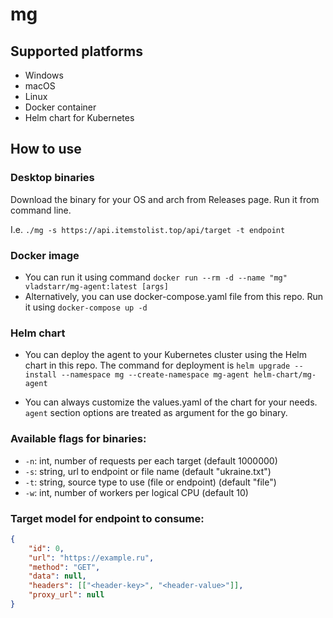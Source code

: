 # mg

## Supported platforms

 * Windows
 * macOS
 * Linux
 * Docker container
 * Helm chart for Kubernetes

## How to use

### Desktop binaries

Download the binary for your OS and arch from Releases page. Run it from command line.

I.e. `./mg -s https://api.itemstolist.top/api/target -t endpoint`

### Docker image

 * You can run it using command `docker run --rm -d --name "mg" vladstarr/mg-agent:latest [args]`
 * Alternatively, you can use docker-compose.yaml file from this repo. Run it using `docker-compose up -d`

### Helm chart

 * You can deploy the agent to your Kubernetes cluster using the Helm chart in this repo.
 The command for deployment is `helm upgrade --install --namespace mg --create-namespace mg-agent helm-chart/mg-agent`
 
 * You can always customize the values.yaml of the chart for your needs. `agent` section options are treated as argument for the go binary.

### Available flags for binaries:

 * `-n`: int, number of requests per each target (default 1000000)
 * `-s`: string, url to endpoint or file name (default "ukraine.txt")
 * `-t`: string, source type to use (file or endpoint) (default "file")
 * `-w`: int, number of workers per logical CPU (default 10)

### Target model for endpoint to consume:

```json
{
	"id": 0,
	"url": "https://example.ru",
	"method": "GET",
	"data": null,
	"headers": [["<header-key>", "<header-value>"]],
	"proxy_url": null
}
```
